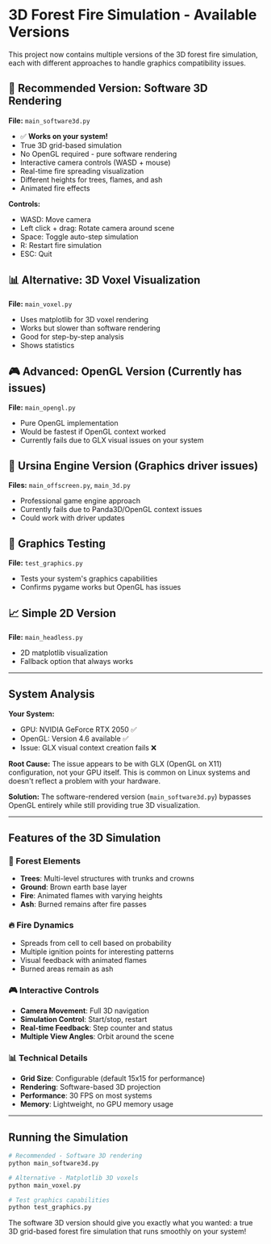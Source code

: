 # 3D Forest Fire Simulation - Available Versions

This project now contains multiple versions of the 3D forest fire simulation, each with different approaches to handle graphics compatibility issues.

## 🚀 Recommended Version: Software 3D Rendering
**File:** `main_software3d.py`
- ✅ **Works on your system!**
- True 3D grid-based simulation
- No OpenGL required - pure software rendering
- Interactive camera controls (WASD + mouse)
- Real-time fire spreading visualization
- Different heights for trees, flames, and ash
- Animated fire effects

**Controls:**
- WASD: Move camera
- Left click + drag: Rotate camera around scene
- Space: Toggle auto-step simulation
- R: Restart fire simulation
- ESC: Quit

## 📊 Alternative: 3D Voxel Visualization
**File:** `main_voxel.py`
- Uses matplotlib for 3D voxel rendering
- Works but slower than software rendering
- Good for step-by-step analysis
- Shows statistics

## 🎮 Advanced: OpenGL Version (Currently has issues)
**File:** `main_opengl.py`
- Pure OpenGL implementation
- Would be fastest if OpenGL context worked
- Currently fails due to GLX visual issues on your system

## 🌟 Ursina Engine Version (Graphics driver issues)
**Files:** `main_offscreen.py`, `main_3d.py`
- Professional game engine approach
- Currently fails due to Panda3D/OpenGL context issues
- Could work with driver updates

## 🔧 Graphics Testing
**File:** `test_graphics.py`
- Tests your system's graphics capabilities
- Confirms pygame works but OpenGL has issues

## 📈 Simple 2D Version
**File:** `main_headless.py`
- 2D matplotlib visualization
- Fallback option that always works

---

## System Analysis

**Your System:**
- GPU: NVIDIA GeForce RTX 2050 ✅
- OpenGL: Version 4.6 available ✅
- Issue: GLX visual context creation fails ❌

**Root Cause:**
The issue appears to be with GLX (OpenGL on X11) configuration, not your GPU itself. This is common on Linux systems and doesn't reflect a problem with your hardware.

**Solution:**
The software-rendered version (`main_software3d.py`) bypasses OpenGL entirely while still providing true 3D visualization.

---

## Features of the 3D Simulation

### 🌲 Forest Elements
- **Trees**: Multi-level structures with trunks and crowns
- **Ground**: Brown earth base layer
- **Fire**: Animated flames with varying heights
- **Ash**: Burned remains after fire passes

### 🔥 Fire Dynamics
- Spreads from cell to cell based on probability
- Multiple ignition points for interesting patterns
- Visual feedback with animated flames
- Burned areas remain as ash

### 🎮 Interactive Controls
- **Camera Movement**: Full 3D navigation
- **Simulation Control**: Start/stop, restart
- **Real-time Feedback**: Step counter and status
- **Multiple View Angles**: Orbit around the scene

### 📊 Technical Details
- **Grid Size**: Configurable (default 15x15 for performance)
- **Rendering**: Software-based 3D projection
- **Performance**: 30 FPS on most systems
- **Memory**: Lightweight, no GPU memory usage

---

## Running the Simulation

```bash
# Recommended - Software 3D rendering
python main_software3d.py

# Alternative - Matplotlib 3D voxels
python main_voxel.py

# Test graphics capabilities
python test_graphics.py
```

The software 3D version should give you exactly what you wanted: a true 3D grid-based forest fire simulation that runs smoothly on your system!
